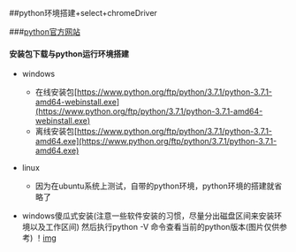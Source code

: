 ##python环境搭建+select+chromeDriver

###[python官方网站](https://www.python.org/)

#### 安装包下载与python运行环境搭建

- windows
	- 在线安装包[https://www.python.org/ftp/python/3.7.1/python-3.7.1-amd64-webinstall.exe](https://www.python.org/ftp/python/3.7.1/python-3.7.1-amd64-webinstall.exe)	
	- 离线安装包[https://www.python.org/ftp/python/3.7.1/python-3.7.1-amd64.exe](https://www.python.org/ftp/python/3.7.1/python-3.7.1-amd64.exe)

- linux
	- 因为在ubuntu系统上测试，自带的python环境，python环境的搭建就省略了

- windows傻瓜式安装(注意一些软件安装的习惯，尽量分出磁盘区间来安装环境以及工作区间)
	然后执行python -V 命令查看当前的python版本(图片仅供参考)
		！[img](/img/python-version.jpg)

#### 
	

	
	